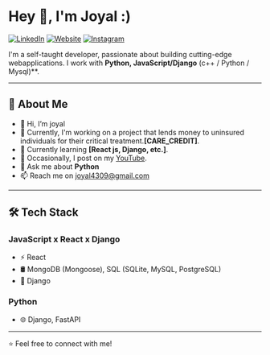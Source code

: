 # Hey 👋, I'm Joyal :)

[![LinkedIn](https://img.shields.io/badge/LinkedIn-0077B5?style=for-the-badge&logo=linkedin&logoColor=white)](https://www.linkedin.com/in/joyal-joseph-3b3a0820b/)
[![Website](https://img.shields.io/badge/Website-000000?style=for-the-badge&logo=Google-Chrome&logoColor=white)](https://joyall.netlify.app/)
[![Instagram](https://img.shields.io/badge/Instagram-E4405F?style=for-the-badge&logo=instagram&logoColor=white)](your-instagram-url)

I'm a self-taught developer, passionate about building  cutting-edge webapplications. I work with **Python, JavaScript/Django** (c++ / Python / Mysql)**.

---

## 🚀 About Me
- 👋 Hi, I’m joyal
- 🔨 Currently, I'm working on a project that lends money to uninsured individuals for their critical treatment.**[CARE_CREDIT]**.
- 📖 Currently learning **[React js, Django, etc.]**.
- 🎥 Occasionally, I post on my [YouTube](https://www.youtube.com/@Stockspeak7).
- 💬 Ask me about **Python**
- 📫 Reach me on joyal4309@gmail.com

---

## 🛠 Tech Stack
### **JavaScript x React x Django**
- ⚡ React 
- 🛢 MongoDB (Mongoose), SQL (SQLite, MySQL, PostgreSQL)
- 🚀 Django

### **Python**
- 🌐 Django, FastAPI


---

⭐ Feel free to connect with me!
